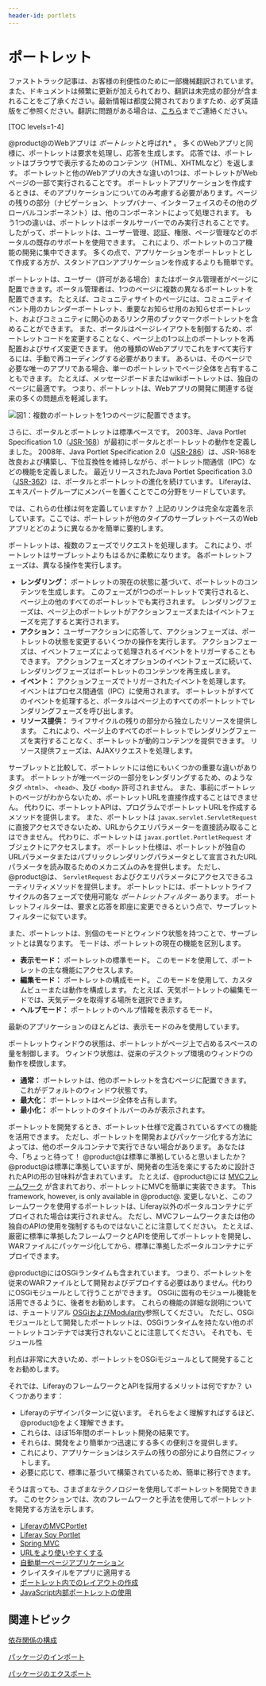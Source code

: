 ```yaml
---
header-id: portlets
---
```


# ポートレット

<p class="alert alert-info"><span class="wysiwyg-color-blue120">ファストトラック記事は、お客様の利便性のために一部機械翻訳されています。また、ドキュメントは頻繁に更新が加えられており、翻訳は未完成の部分が含まれることをご了承ください。最新情報は都度公開されておりますため、必ず英語版をご参照ください。翻訳に問題がある場合は、<a href="mailto:support-content-jp@liferay.com">こちら</a>までご連絡ください。</span></p>

[TOC levels=1-4]

@product@のWebアプリは *ポートレット*と呼ばれ* 。 多くのWebアプリと同様に、ポートレットは要求を処理し、応答を生成します。 応答では、ポートレットはブラウザで表示するためのコンテンツ（HTML、XHTMLなど）を返します。 ポートレットと他のWebアプリの大きな違いの1つは、ポートレットがWebページの一部で実行されることです。 ポートレットアプリケーションを作成するときは、そのアプリケーションについてのみ考慮する必要があります。ページの残りの部分（ナビゲーション、トップバナー、インターフェイスのその他のグローバルコンポーネント）は、他のコンポーネントによって処理されます。 もう1つの違いは、ポートレットはポータルサーバーでのみ実行されることです。 したがって、ポートレットは、ユーザー管理、認証、権限、ページ管理などのポータルの既存のサポートを使用できます。 これにより、ポートレットのコア機能の開発に集中できます。 多くの点で、アプリケーションをポートレットとして作成する方が、スタンドアロンアプリケーションを作成するよりも簡単です。</p>

ポートレットは、ユーザー（許可がある場合）またはポータル管理者がページに配置できます。ポータル管理者は、1つのページに複数の異なるポートレットを配置できます。 たとえば、コミュニティサイトのページには、コミュニティイベント用のカレンダーポートレット、重要なお知らせ用のお知らせポートレット、およびコミュニティに関心のあるリンク用のブックマークポートレットを含めることができます。 また、ポータルはページレイアウトを制御するため、ポートレットコードを変更することなく、ページ上の1つ以上のポートレットを再配置およびサイズ変更できます。 他の種類のWebアプリでこれをすべて実行するには、手動で再コーディングする必要があります。 あるいは、そのページで必要な唯一のアプリである場合、単一のポートレットでページ全体を占有することもできます。 たとえば、メッセージボードまたはwikiポートレットは、独自のページに最適です。 つまり、ポートレットは、Webアプリの開発に関連する従来の多くの問題点を軽減します。

![図1：複数のポートレットを1つのページに配置できます。](../../images/portlet-applications.png)

さらに、ポータルとポートレットは標準ベースです。 2003年、Java Portlet Specification 1.0（[JSR-168](https://jcp.org/en/jsr/detail?id=168)）が最初にポータルとポートレットの動作を定義しました。 2008年、Java Portlet Specification 2.0（[JSR-286](https://jcp.org/en/jsr/detail?id=286)）は、JSR-168を改良および構築し、下位互換性を維持しながら、ポートレット間通信（IPC）などの機能を定義しました。 最近リリースされたJava Portlet Specification 3.0（[JSR-362](https://jcp.org/en/jsr/detail?id=362)）は、ポータルとポートレットの進化を続けています。 Liferayは、エキスパートグループにメンバーを置くことでこの分野をリードしています。

では、これらの仕様は何を定義していますか？ 上記のリンクは完全な定義を示しています。ここでは、ポートレットが他のタイプのサーブレットベースのWebアプリとどのように異なるかを簡単に要約します。

ポートレットは、複数のフェーズでリクエストを処理します。 これにより、ポートレットはサーブレットよりもはるかに柔軟になります。 各ポートレットフェーズは、異なる操作を実行します。

  - **レンダリング：** ポートレットの現在の状態に基づいて、ポートレットのコンテンツを生成します。 このフェーズが1つのポートレットで実行されると、ページ上の他のすべてのポートレットでも実行されます。 レンダリングフェーズは、ページ上のポートレットがアクションフェーズまたはイベントフェーズを完了すると実行されます。
  - **アクション：** ユーザーアクションに応答して、アクションフェーズは、ポートレットの状態を変更するいくつかの操作を実行します。 アクションフェーズは、イベントフェーズによって処理されるイベントをトリガーすることもできます。 アクションフェーズとオプションのイベントフェーズに続いて、レンダリングフェーズはポートレットのコンテンツを再生成します。
  - **イベント：** アクションフェーズでトリガーされたイベントを処理します。 イベントはプロセス間通信（IPC）に使用されます。 ポートレットがすべてのイベントを処理すると、ポータルはページ上のすべてのポートレットでレンダリングフェーズを呼び出します。
  - **リソース提供：** ライフサイクルの残りの部分から独立したリソースを提供します。 これにより、ページ上のすべてのポートレットでレンダリングフェーズを実行することなく、ポートレットが動的コンテンツを提供できます。 リソース提供フェーズは、AJAXリクエストを処理します。

サーブレットと比較して、ポートレットには他にもいくつかの重要な違いがあります。 ポートレットが唯一ページの一部分をレンダリングするため、のようなタグ `<html>`、 `<head>`、及び `<body>` 許可されません。 また、事前にポートレットのページがわからないため、ポートレットURLを直接作成することはできません。 代わりに、ポートレットAPIは、プログラムでポートレットURLを作成するメソッドを提供します。 また、ポートレットは `javax.servlet.ServletRequest`に直接アクセスできないため、URLからクエリパラメーターを直接読み取ることはできません。 代わりに、ポートレットは `javax.portlet.PortletRequest` オブジェクトにアクセスします。 ポートレット仕様は、ポートレットが独自のURLパラメータまたはパブリックレンダリングパラメータとして宣言されたURLパラメータを読み取るためのメカニズムのみを提供します。 ただし、@product@は、 `ServletRequest` およびクエリパラメータにアクセスできるユーティリティメソッドを提供します。 ポートレットには、ポートレットライフサイクルの各フェーズで使用可能な *ポートレットフィルター* あります。 ポートレットフィルターは、要求と応答を即座に変更できるという点で、サーブレットフィルターに似ています。

また、ポートレットは、別個のモードとウィンドウ状態を持つことで、サーブレットとは異なります。 モードは、ポートレットの現在の機能を区別します。

  - **表示モード：** ポートレットの標準モード。 このモードを使用して、ポートレットの主な機能にアクセスします。
  - **編集モード：** ポートレットの構成モード。 このモードを使用して、カスタムビューまたは動作を構成します。 たとえば、天気ポートレットの編集モードでは、天気データを取得する場所を選択できます。
  - **ヘルプモード：** ポートレットのヘルプ情報を表示するモード。

最新のアプリケーションのほとんどは、表示モードのみを使用しています。

ポートレットウィンドウの状態は、ポートレットがページ上で占めるスペースの量を制御します。 ウィンドウ状態は、従来のデスクトップ環境のウィンドウの動作を模倣します。

  - **通常：** ポートレットは、他のポートレットを含むページに配置できます。 これがデフォルトのウィンドウ状態です。
  - **最大化：** ポートレットはページ全体を占有します。
  - **最小化：** ポートレットのタイトルバーのみが表示されます。

ポートレットを開発するとき、ポートレット仕様で定義されているすべての機能を活用できます。 ただし、ポートレットを開発およびパッケージ化する方法によっては、他のポータルコンテナで実行できない場合があります。 あなたは今、「ちょっと待って！ @product@は標準に準拠していると思いましたか？ @product@は標準に準拠していますが、開発者の生活を楽にするために設計されたAPIの形の甘味料が含まれています。 たとえば、@product@には [MVCフレームワーク](/docs/7-1/tutorials/-/knowledge_base/t/liferay-mvc-portlet) が含まれており、ポートレットにMVCを簡単に実装できます。 This framework, however, is only available in @product@. 変更しないと、このフレームワークを使用するポートレットは、Liferay以外のポータルコンテナにデプロイされた場合は実行されません。 ただし、MVCフレームワークまたは他の独自のAPIの使用を強制するものではないことに注意してください。 たとえば、厳密に標準に準拠したフレームワークとAPIを使用してポートレットを開発し、WARファイルにパッケージ化してから、標準に準拠したポータルコンテナにデプロイできます。

@product@にはOSGiランタイムも含まれています。 つまり、ポートレットを従来のWARファイルとして開発およびデプロイする必要はありません。代わりにOSGiモジュールとして行うことができます。 OSGiに固有のモジュール機能を活用できるように、後者をお勧めします。 これらの機能の詳細な説明については、チュートリアル [OSGiおよびModularity](/docs/7-1/tutorials/-/knowledge_base/t/osgi-and-modularity-for-liferay-6-developers)参照してください。 ただし、OSGiモジュールとして開発したポートレットは、OSGiランタイムを持たない他のポートレットコンテナでは実行されないことに注意してください。 それでも、モジュール性</a>

利点は非常に大きいため、ポートレットをOSGiモジュールとして開発することをお勧めします。</p> 

それでは、LiferayのフレームワークとAPIを採用するメリットは何ですか？ いくつかあります：

  - Liferayのデザインパターンに従います。 それらをよく理解すればするほど、@product@をよく理解できます。
  - これらは、ほぼ15年間のポートレット開発の結果です。
  - それらは、開発をより簡単かつ迅速にする多くの便利さを提供します。
  - これにより、アプリケーションはシステムの残りの部分により自然にフィットします。
  - 必要に応じて、標準に基づいて構築されているため、簡単に移行できます。

そうは言っても、さまざまなテクノロジーを使用してポートレットを開発できます。 このセクションでは、次のフレームワークと手法を使用してポートレットを開発する方法を示します。

  - [LiferayのMVCPortlet](/docs/7-1/tutorials/-/knowledge_base/t/liferay-mvc-portlet)
  - [Liferay Soy Portlet](/docs/7-1/tutorials/-/knowledge_base/t/liferay-soy-portlet)
  - [Spring MVC](/docs/7-1/tutorials/-/knowledge_base/t/spring-mvc)
  - [URLをより使いやすくする](/docs/7-1/tutorials/-/knowledge_base/t/making-urls-friendlier)
  - [自動単一ページアプリケーション](/docs/7-1/tutorials/-/knowledge_base/t/automatic-single-page-applications)
  - クレイスタイルをアプリに適用する
  - [ポートレット内でのレイアウトの作成](/docs/7-1/tutorials/-/knowledge_base/t/creating-layouts-inside-custom-portlets)
  - [JavaScript内部ポートレットの使用](/docs/7-1/tutorials/-/knowledge_base/t/using-javascript-in-your-portlets)

<!-- TODO: readd JSF link, when available. -Cody.
- [JSF Portlets with Liferay Faces](develop/tutorials/-/knowledge_base/7-1/jsf-portlets-with-liferay-faces)
-->



## 関連トピック

[依存関係の構成](/docs/7-1/tutorials/-/knowledge_base/t/configuring-dependencies)

[パッケージのインポート](/docs/7-1/tutorials/-/knowledge_base/t/importing-packages)

[パッケージのエクスポート](/docs/7-1/tutorials/-/knowledge_base/t/exporting-packages)
